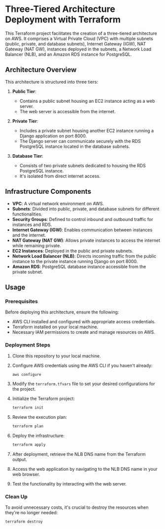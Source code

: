 # Three-Tiered Architecture Deployment with Terraform

This Terraform project facilitates the creation of a three-tiered architecture on AWS. It comprises a Virtual Private Cloud (VPC) with multiple subnets (public, private, and database subnets), Internet Gateway (IGW), NAT Gateway (NAT GW), instances deployed in the subnets, a Network Load Balancer (NLB), and an Amazon RDS instance for PostgreSQL.

## Architecture Overview

This architecture is structured into three tiers:

1. **Public Tier**:
   - Contains a public subnet housing an EC2 instance acting as a web server.
   - The web server is accessible from the internet.

2. **Private Tier**:
   - Includes a private subnet housing another EC2 instance running a Django application on port 8000.
   - The Django server can communicate securely with the RDS PostgreSQL instance located in the database subnets.

3. **Database Tier**:
   - Consists of two private subnets dedicated to housing the RDS PostgreSQL instance.
   - It's isolated from direct internet access.

## Infrastructure Components

- **VPC**: A virtual network environment on AWS.
- **Subnets**: Divided into public, private, and database subnets for different functionalities.
- **Security Groups**: Defined to control inbound and outbound traffic for instances and RDS.
- **Internet Gateway (IGW)**: Enables communication between instances and the internet.
- **NAT Gateway (NAT GW)**: Allows private instances to access the internet while remaining private.
- **EC2 Instances**: Deployed in the public and private subnets.
- **Network Load Balancer (NLB)**: Directs incoming traffic from the public instance to the private instance running Django on port 8000.
- **Amazon RDS**: PostgreSQL database instance accessible from the private subnet.

## Usage

### Prerequisites

Before deploying this architecture, ensure the following:

- AWS CLI installed and configured with appropriate access credentials.
- Terraform installed on your local machine.
- Necessary IAM permissions to create and manage resources on AWS.

### Deployment Steps

1. Clone this repository to your local machine.

2. Configure AWS credentials using the AWS CLI if you haven't already:

    ```bash
    aws configure
    ```

3. Modify the `terraform.tfvars` file to set your desired configurations for the project.

4. Initialize the Terraform project:

    ```bash
    terraform init
    ```

5. Review the execution plan:

    ```bash
    terraform plan
    ```

6. Deploy the infrastructure:

    ```bash
    terraform apply
    ```

7. After deployment, retrieve the NLB DNS name from the Terraform output.

8. Access the web application by navigating to the NLB DNS name in your web browser.

9. Test the functionality by interacting with the web server.

### Clean Up

To avoid unnecessary costs, it's crucial to destroy the resources when they're no longer needed:

```bash
terraform destroy
